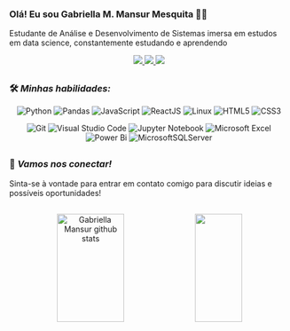 ### Olá! Eu sou  Gabriella M. Mansur Mesquita 👋👾

Estudante de Análise e Desenvolvimento de Sistemas imersa em estudos em data science, constantemente estudando e aprendendo

<p align="center">
  <a target="_blank" href="www.linkedin.com/in/gabriella-m-mansur-mesquita">
    <img src="https://img.shields.io/badge/LinkedIn-307cc5?style=for-the-badge&logo=linkedin&logoColor=white&color=004182"/>
  </a>
  <a target="_blank" href="https://gabriellamansur.github.io/">
    <img src="https://img.shields.io/badge/-website-307cc5?style=for-the-badge&logo=google-chrome&logoColor=white&color=B700FF"/>
  </a>
  <a target="_blank" href="https://www.instagram.com/gabrigabriella7/"><img src="https://img.shields.io/badge/Instagram-E4405F?style=for-the-badge&logo=instagram&logoColor=white">
  </a> 
</p>

##

### 🛠 *Minhas habilidades:*

<div align="center">

![Python](https://img.shields.io/badge/python-3670A0?style=for-the-badge&logo=python&logoColor=ffdd54) 
![Pandas](https://img.shields.io/badge/pandas-%23150458.svg?style=for-the-badge&logo=pandas&logoColor=white)
![JavaScript](https://img.shields.io/badge/javascript-%23323330.svg?style=for-the-badge&logo=javascript&logoColor=%23F7DF1E)
![ReactJS](https://img.shields.io/badge/react-C.svg?style=for-the-badge&logo=react&color=282C34)
![Linux](https://img.shields.io/badge/linux-C.svg?style=for-the-badge&logo=linux&logoColor=fff&color=735902)
![HTML5](https://img.shields.io/badge/html5-%23E34F26.svg?style=for-the-badge&logo=html5&logoColor=white)
![CSS3](https://img.shields.io/badge/css3-%231572B6.svg?style=for-the-badge&logo=css3&logoColor=white)


![Git](https://img.shields.io/badge/git-%23F05033.svg?style=for-the-badge&logo=git&logoColor=white)
![Visual Studio Code](https://img.shields.io/badge/Visual%20Studio%20Code-0078d7.svg?style=for-the-badge&logo=visual-studio-code&logoColor=white)
![Jupyter Notebook](https://img.shields.io/badge/jupyter-%23FA0F00.svg?style=for-the-badge&logo=jupyter&logoColor=white)
![Microsoft Excel](https://img.shields.io/badge/Microsoft_Excel-217346?style=for-the-badge&logo=microsoft-excel&logoColor=white)
![Power Bi](https://img.shields.io/badge/power_bi-F2C811?style=for-the-badge&logo=powerbi&logoColor=black)
![MicrosoftSQLServer](https://img.shields.io/badge/Microsoft%20SQL%20Server-CC2927?style=for-the-badge&logo=microsoft%20sql%20server&logoColor=white)

</div>

##
### 🔗 *Vamos nos conectar!*
Sinta-se à vontade para entrar em contato comigo para discutir ideias e possíveis oportunidades! 

##

<div align="center">  
  <img width="49%" height="195px" src="https://github-readme-stats.vercel.app/api?username=GabriellaMansur&show_icons=true&count_private=true&hide_border=true&title_color=5a7f7e&icon_color=5a7f7e&text_color=c9d1d9&bg_color=0d1117" alt="Gabriella Mansur github stats" /> 
  <img width="41%" height="195px" src="https://github-readme-stats.vercel.app/api/top-langs/?username=GabriellaMansur&layout=compact&hide_border=true&title_color=5a7f7e&text_color=5a7f7e&bg_color=0d1117" />
</div>

##

